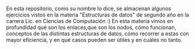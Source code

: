En esta repositorio, como su nombre lo dice, se almacenan algunos ejercicios vistos en la materia "Estructuras de datos" de segundo año en la carrera
Lic. en Ciencias de Computación :) 
En esta materia vimos en profundidad qué son los enlaces,que son los nodos, cómo funcionan, conceptos de las distintas estructuras de datos, 
cómo recorrer a estas con mayor eficiencia, y en qué casos pueden ser útiles y en cuáles no tanto. 


 
